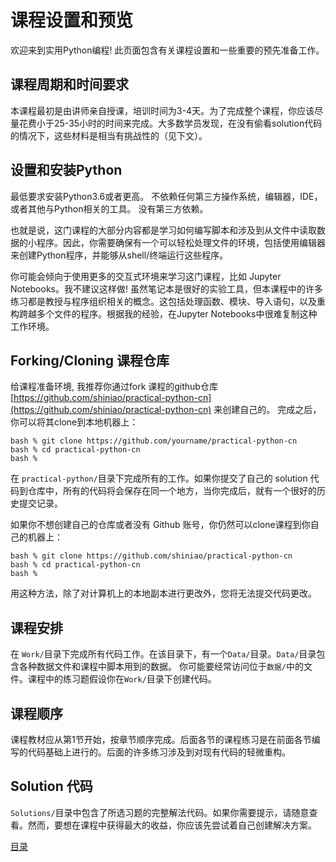 # 课程设置和预览

欢迎来到实用Python编程! 此页面包含有关课程设置和一些重要的预先准备工作。


## 课程周期和时间要求

本课程最初是由讲师亲自授课，培训时间为3-4天。为了完成整个课程，你应该尽量花费小于25-35小时的时间来完成。大多数学员发现，在没有偷看solution代码的情况下，这些材料是相当有挑战性的（见下文）。

## 设置和安装Python

最低要求安装Python3.6或者更高。
不依赖任何第三方操作系统，编辑器，IDE，或者其他与Python相关的工具。
没有第三方依赖。

也就是说，这门课程的大部分内容都是学习如何编写脚本和涉及到从文件中读取数据的小程序。因此，你需要确保有一个可以轻松处理文件的环境，包括使用编辑器来创建Python程序，并能够从shell/终端运行这些程序。

你可能会倾向于使用更多的交互式环境来学习这门课程，比如 Jupyter Notebooks。我不建议这样做! 虽然笔记本是很好的实验工具，但本课程中的许多练习都是教授与程序组织相关的概念。这包括处理函数、模块、导入语句，以及重构跨越多个文件的程序。根据我的经验，在Jupyter Notebooks中很难复制这种工作环境。

## Forking/Cloning 课程仓库

给课程准备环境, 我推荐你通过fork 课程的github仓库[https://github.com/shiniao/practical-python-cn](https://github.com/shiniao/practical-python-cn) 来创建自己的。 
完成之后，你可以将其clone到本地机器上：
```
bash % git clone https://github.com/yourname/practical-python-cn
bash % cd practical-python-cn
bash %
```

在 `practical-python/`目录下完成所有的工作。如果你提交了自己的 solution 代码到仓库中，所有的代码将会保存在同一个地方，当你完成后，就有一个很好的历史提交记录。

如果你不想创建自己的仓库或者没有 Github 账号，你仍然可以clone课程到你自己的机器上：

```
bash % git clone https://github.com/shiniao/practical-python-cn
bash % cd practical-python-cn
bash %
```

用这种方法，除了对计算机上的本地副本进行更改外，您将无法提交代码更改。

## 课程安排

在 `Work/`目录下完成所有代码工作。在该目录下，有一个`Data/`目录。`Data/`目录包含各种数据文件和课程中脚本用到的数据。
你可能要经常访问位于`数据/`中的文件。课程中的练习题假设你在`Work/`目录下创建代码。

## 课程顺序

课程教材应从第1节开始，按章节顺序完成。后面各节的课程练习是在前面各节编写的代码基础上进行的。后面的许多练习涉及到对现有代码的轻微重构。



## Solution 代码

`Solutions/`目录中包含了所选习题的完整解法代码。如果你需要提示，请随意查看。然而，要想在课程中获得最大的收益，你应该先尝试着自己创建解决方案。

[目录](Contents.md)










